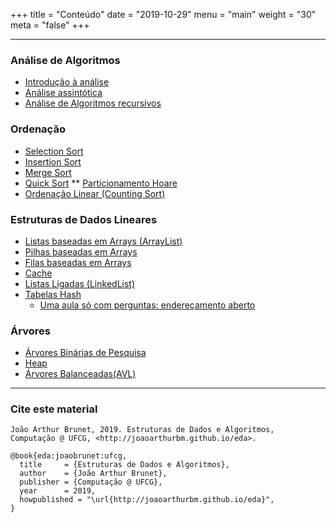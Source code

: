 +++
title = "Conteúdo"
date = "2019-10-29"
menu = "main"
weight = "30"
meta = "false"
+++

***

### Análise de Algoritmos

* [Introdução à análise](http://joaoarthurbm.github.io/eda/posts/introducao-a-analise/)
* [Análise assintótica](http://joaoarthurbm.github.io/eda/posts/analise-assintotica/)
* [Análise de Algoritmos recursivos](http://joaoarthurbm.github.io/eda/posts/analise-algoritmos-recursivos)

### Ordenação
* [Selection Sort](http://joaoarthurbm.github.io/eda/posts/selection-sort)
* [Insertion Sort](http://joaoarthurbm.github.io/eda/posts/insertion-sort)
* [Merge Sort](http://joaoarthurbm.github.io/eda/posts/merge-sort)
* [Quick Sort](http://joaoarthurbm.github.io/eda/posts/quick-sort)
** [Particionamento Hoare](http://joaoarthurbm.github.io/eda/posts/particionamento-hoare)
* [Ordenação Linear (Counting Sort)](http://joaoarthurbm.github.io/eda/posts/ordenacao-linear)

### Estruturas de Dados Lineares
* [Listas baseadas em Arrays (ArrayList)](http://joaoarthurbm.github.io/eda/posts/arraylist)
* [Pilhas baseadas em Arrays](https://joaoarthurbm.github.io/eda/posts/lifoarray/)
* [Filas baseadas em Arrays](https://joaoarthurbm.github.io/eda/posts/fifoarray/)
* [Cache](https://joaoarthurbm.github.io/eda/posts/eda-cache/)
* [Listas Ligadas (LinkedList)](http://joaoarthurbm.github.io/eda/posts/linkedlist)
* [Tabelas Hash](http://joaoarthurbm.github.io/eda/posts/hashtable)
    * [Uma aula só com perguntas: endereçamento aberto](http://joaoarthurbm.github.io/eda/posts/enderecamento-aberto-so-perguntas)

### Árvores
* [Árvores Binárias de Pesquisa](http://joaoarthurbm.github.io/eda/posts/bst)
* [Heap](//joaoarthurbm.github.io/eda/posts/heap)
* [Árvores Balanceadas(AVL)](https://joaoarthurbm.github.io/eda/posts/avl/)

***

### Cite este material

```
João Arthur Brunet, 2019. Estruturas de Dados e Algoritmos, 
Computação @ UFCG, <http://joaoarthurbm.github.io/eda>.
```

```
@book{eda:joaobrunet:ufcg,
  title     = {Estruturas de Dados e Algoritmos},
  author    = {João Arthur Brunet}, 
  publisher = {Computação @ UFCG},
  year      = 2019,
  howpublished = "\url{http://joaoarthurbm.github.io/eda}",
}
```
